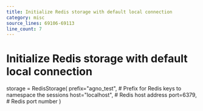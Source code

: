 ```yaml
---
title: Initialize Redis storage with default local connection
category: misc
source_lines: 69106-69113
line_count: 7
---
```


# Initialize Redis storage with default local connection
storage = RedisStorage(
    prefix="agno_test",    # Prefix for Redis keys to namespace the sessions
    host="localhost",      # Redis host address
    port=6379,             # Redis port number
)

